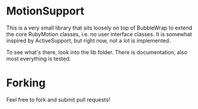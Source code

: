 # MotionSupport

This is a very small library that sits loosely on top of BubbleWrap to extend the core RubyMotion classes, i.e. no user interface classes. It is somewhat inspired by ActiveSupport, but right now, not a lot is implemented.

To see what's there, look into the lib folder. There is documentation, also most everything is tested.

# Forking

Feel free to fork and submit pull requests!
